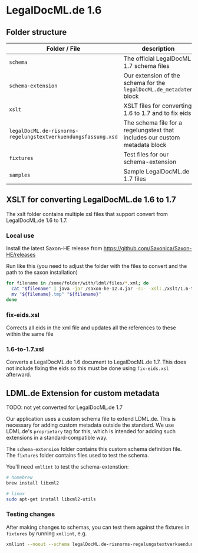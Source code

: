 # LegalDocML.de 1.6

## Folder structure

| Folder / File                                                 | description                                                                 |
|---------------------------------------------------------------|-----------------------------------------------------------------------------|
| `schema`                                                      | The official LegalDocML 1.7 schema files                                    |
| `schema-extension`                                            | Our extension of the schema for the `legalDocML.de_metadaten` block         |                                                                                          |
| `xslt`                                                        | XSLT files for converting 1.6 to 1.7 and to fix eids                        |                                                                                          |
| `legalDocML.de-risnorms-regelungstextverkuendungsfassung.xsd` | The schema file for a regelungstext that includes our custom metadata block |
| `fixtures`                                                    | Test files for our schema-extension                                         |
| `samples`                                                     | Sample LegalDocML.de 1.7 files                                              |

## XSLT for converting LegalDocML.de 1.6 to 1.7

The xslt folder contains multiple xsl files that support convert from LegalDocML.de 1.6 to 1.7.

### Local use

Install the latest Saxon-HE release from https://github.com/Saxonica/Saxon-HE/releases

Run like this (you need to adjust the folder with the files to convert and the path to the saxon installation)

```sh
for filename in /some/folder/with/ldml/files/*.xml; do
  cat "$filename" | java -jar /saxon-he-12.4.jar -s:- -xsl:./xslt/1.6-to-1.7.xsl | java -jar /saxon-he-12.4.jar -s:- -xsl:./xslt/fix-eids.xsl > "${filename}.tmp"
  mv "${filename}.tmp" "${filename}"
done
```

### fix-eids.xsl

Corrects all eids in the xml file and updates all the references to these within the same file

### 1.6-to-1.7.xsl

Converts a LegalDocML.de 1.6 document to LegalDocML.de 1.7. This does not include fixing the eids so this must be done
using `fix-eids.xsl` afterward.

## LDML.de Extension for custom metadata

TODO: not yet converted for LegalDocML.de 1.7

Our application uses a custom schema file to extend LDML.de. This is necessary for adding custom metadata outside the
standard. We use LDML.de's `proprietary` tag for this, which is intended for adding such extensions in a
standard-compatible way.

The `schema-extension` folder contains this custom schema definition file. The `fixtures` folder contains files used to
test the schema.

You'll need `xmllint` to test the schema-extenstion:

```sh
# homebrew
brew install libxml2

# linux
sudo apt-get install libxml2-utils
```

### Testing changes

After making changes to schemas, you can test them against the fixtures in `fixtures` by running `xmllint`, e.g.

```sh
xmllint --noout --schema legalDocML.de-risnorms-regelungstextverkuendungsfassung.xsd fixtures/SaatG_regelungstext.xml
```
